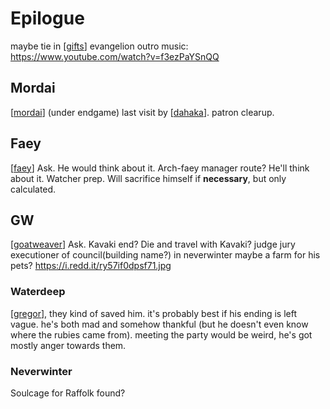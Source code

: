 # Epilogue

maybe tie in [[gifts]]
evangelion outro music: https://www.youtube.com/watch?v=f3ezPaYSnQQ

## Mordai
[[mordai]] (under endgame) last visit by [[dahaka]].
patron clearup.

## Faey
[[faey]]
Ask. He would think about it.
Arch-faey manager route?
He'll think about it.
Watcher prep.
Will sacrifice himself if __necessary__, but only calculated.

## GW
[[goatweaver]]
Ask. Kavaki end? Die and travel with Kavaki?
judge jury executioner of council(building name?) in neverwinter
maybe a farm for his pets? https://i.redd.it/ry57if0dpsf71.jpg

### Waterdeep
[[gregor]], they kind of saved him. it's probably best if his ending is left vague.
he's both mad and somehow thankful (but he doesn't even know where the rubies came from).
meeting the party would be weird, he's got mostly anger towards them.

### Neverwinter
Soulcage for Raffolk found?

[//begin]: # "Autogenerated link references for markdown compatibility"
[gifts]: gifts "Gifts"
[mordai]: ../pcs/mordai "Mordai"
[dahaka]: ../deities/dahaka "Dahaka"
[faey]: ../pcs/faey "Faeynore"
[goatweaver]: ../pcs/goatweaver "Goatweaver"
[gregor]: ../npcs/gregor "Gregor"
[//end]: # "Autogenerated link references"
